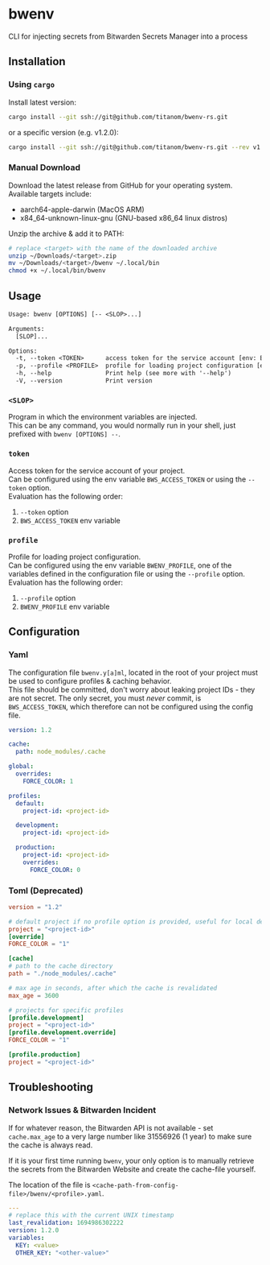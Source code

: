 # bwenv

CLI for injecting secrets from Bitwarden Secrets Manager into a process

## Installation

### Using `cargo`
Install latest version:
```sh
cargo install --git ssh://git@github.com/titanom/bwenv-rs.git
```

or a specific version (e.g. v1.2.0):
```sh
cargo install --git ssh://git@github.com/titanom/bwenv-rs.git --rev v1.2.0
```

### Manual Download
Download the latest release from GitHub for your operating system.  
Available targets include:
- aarch64-apple-darwin (MacOS ARM)
- x84_64-unknown-linux-gnu (GNU-based x86_64 linux distros)

Unzip the archive & add it to PATH:
```sh
# replace <target> with the name of the downloaded archive
unzip ~/Downloads/<target>.zip
mv ~/Downloads/<target>/bwenv ~/.local/bin
chmod +x ~/.local/bin/bwenv
```


## Usage

```txt
Usage: bwenv [OPTIONS] [-- <SLOP>...]

Arguments:
  [SLOP]...

Options:
  -t, --token <TOKEN>      access token for the service account [env: BWS_ACCESS_TOKEN=]
  -p, --profile <PROFILE>  profile for loading project configuration [env: BWENV_PROFILE=]
  -h, --help               Print help (see more with '--help')
  -V, --version            Print version
```

### `<SLOP>`

Program in which the environment variables are injected.  
This can be any command, you would normally run in your shell, just prefixed with `bwenv [OPTIONS] --`.

### `token`

Access token for the service account of your project.  
Can be configured using the env variable `BWS_ACCESS_TOKEN` or using the `--token` option.  
Evaluation has the following order:
1. `--token` option
2. `BWS_ACCESS_TOKEN` env variable

### `profile`

Profile for loading project configuration.  
Can be configured using the env variable `BWENV_PROFILE`, one of the variables defined in the configuration file or using the `--profile` option.  
Evaluation has the following order:
1. `--profile` option
2. `BWENV_PROFILE` env variable

## Configuration

### Yaml

The configuration file `bwenv.y[a]ml`, located in the root of your project must be used to configure profiles & caching behavior.  
This file should be committed, don't worry about leaking project IDs - they are not secret.
The only secret, you must *never* commit, is `BWS_ACCESS_TOKEN`, which therefore can not be configured using the config file.

```yaml
version: 1.2

cache:
  path: node_modules/.cache

global:
  overrides:
    FORCE_COLOR: 1

profiles:
  default:
    project-id: <project-id>

  development:
    project-id: <project-id>

  production:
    project-id: <project-id>
    overrides:
      FORCE_COLOR: 0

```

### Toml (Deprecated)

```toml
version = "1.2"

# default project if no profile option is provided, useful for local development
project = "<project-id>"
[override]
FORCE_COLOR = "1"

[cache]
# path to the cache directory
path = "./node_modules/.cache"

# max age in seconds, after which the cache is revalidated
max_age = 3600

# projects for specific profiles
[profile.development]
project = "<project-id>"
[profile.development.override]
FORCE_COLOR = "1"

[profile.production]
project = "<project-id>"
```

## Troubleshooting

### Network Issues & Bitwarden Incident

If for whatever reason, the Bitwarden API is not available - set `cache.max_age` to a very large number like 31556926 (1 year) to make sure the cache is always read.  

If it is your first time running `bwenv`, your only option is to manually retrieve the secrets from the Bitwarden Website and create the cache-file yourself.  

The location of the file is `<cache-path-from-config-file>/bwenv/<profile>.yaml`.  
```yaml
---
# replace this with the current UNIX timestamp
last_revalidation: 1694986302222
version: 1.2.0
variables:
  KEY: <value>
  OTHER_KEY: "<other-value>"
```
